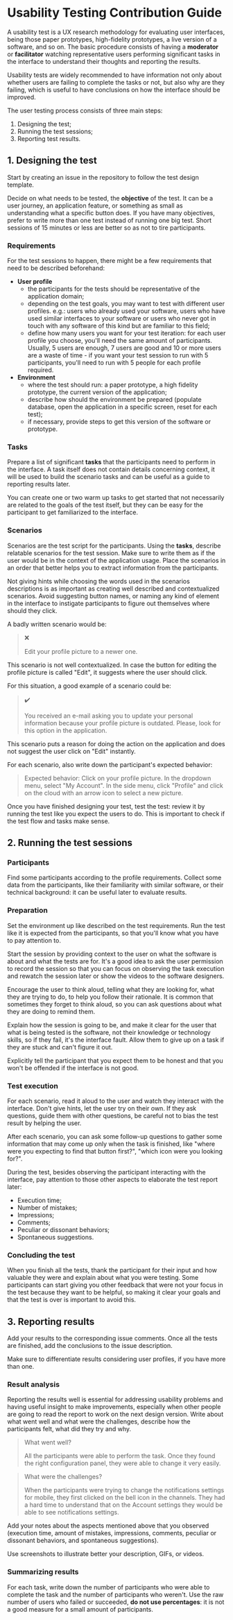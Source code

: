 # Usability Testing Contribution Guide

A usability test is a UX research methodology for evaluating user interfaces, being those paper prototypes, high-fidelity prototypes, a live version of a software, and so on. The basic procedure consists of having a **moderator** or **facilitator** watching representative users performing significant tasks in the interface to understand their thoughts and reporting the results.

Usability tests are widely recommended to have information not only about whether users are failing to complete the tasks or not, but also why are they failing, which is useful to have conclusions on how the interface should be improved.

The user testing process consists of three main steps:

1. Designing the test;
2. Running the test sessions;
3. Reporting test results.

## 1. Designing the test

Start by creating an issue in the repository to follow the test design template.

Decide on what needs to be tested, the **objective** of the test. It can be a user journey, an application feature, or something as small as understanding what a specific button does. If you have many objectives, prefer to write more than one test instead of running one big test. Short sessions of 15 minutes or less are better so as not to tire participants.

### Requirements

For the test sessions to happen, there might be a few requirements that need to be described beforehand:

* **User profile**
    - the participants for the tests should be representative of the application domain;
    - depending on the test goals, you may want to test with different user profiles. e.g.: users who already used your software, users who have used similar interfaces to your software or users who never got in touch with any software of this kind but are familiar to this field;
    - define how many users you want for your test iteration: for each user profile you choose, you'll need the same amount of participants. Usually, 5 users are enough, 7 users are good and 10 or more users are a waste of time - if you want your test session to run with 5 participants, you'll need to run with 5 people for each profile required.
* **Environment**
    - where the test should run: a paper prototype, a high fidelity prototype, the current version of the application;
    - describe how should the environment be prepared (populate database, open the application in a specific screen, reset for each test);
    - if necessary, provide steps to get this version of the software or prototype.

### Tasks

Prepare a list of significant **tasks** that the participants need to perform in the interface. A task itself does not contain details concerning context, it will be used to build the scenario tasks and can be useful as a guide to reporting results later.

You can create one or two warm up tasks to get started that not necessarily are related to the goals of the test itself, but they can be easy for the participant to get familiarized to the interface.

### Scenarios

Scenarios are the test script for the participants. Using the **tasks**, describe relatable scenarios for the test session. Make sure to write them as if the user would be in the context of the application usage. Place the scenarios in an order that better helps you to extract information from the participants.

Not giving hints while choosing the words used in the scenarios descriptions is as important as creating well described and contextualized scenarios. Avoid suggesting button names, or naming any kind of element in the interface to instigate participants to figure out themselves where should they click.

A badly written scenario would be:

> :x:
>
> Edit your profile picture to a newer one.

This scenario is not well contextualized. In case the button for editing the profile picture is called "Edit", it suggests where the user should click.

For this situation, a good example of a scenario could be:

> :heavy_check_mark:
>
> You received an e-mail asking you to update your personal information because your profile picture is outdated. Please, look for this option in the application.

This scenario puts a reason for doing the action on the application and does not suggest the user click on "Edit" instantly.

For each scenario, also write down the participant's expected behavior:

> Expected behavior: Click on your profile picture. In the dropdown menu, select "My Account". In the side menu, click "Profile" and click on the cloud with an arrow icon to select a new picture.

Once you have finished designing your test, test the test: review it by running the test like you expect the users to do. This is important to check if the test flow and tasks make sense.

## 2. Running the test sessions

### Participants

Find some participants according to the profile requirements. Collect some data from the participants, like their familiarity with similar software, or their technical background: it can be useful later to evaluate results.

### Preparation

Set the environment up like described on the test requirements. Run the test like it is expected from the participants, so that you'll know what you have to pay attention to.

Start the session by providing context to the user on what the software is about and what the tests are for. It's a good idea to ask the user permission to record the session so that you can focus on observing the task execution and rewatch the session later or show the videos to the software designers.

Encourage the user to think aloud, telling what they are looking for, what they are trying to do, to help you follow their rationale. It is common that sometimes they forget to think aloud, so you can ask questions about what they are doing to remind them.

Explain how the session is going to be, and make it clear for the user that what is being tested is the software, not their knowledge or technology skills, so if they fail, it's the interface fault. Allow them to give up on a task if they are stuck and can't figure it out.

Explicitly tell the participant that you expect them to be honest and that you won't be offended if the interface is not good.

### Test execution

For each scenario, read it aloud to the user and watch they interact with the interface. Don't give hints, let the user try on their own. If they ask questions, guide them with other questions, be careful not to bias the test result by helping the user.

After each scenario, you can ask some follow-up questions to gather some information that may come up only when the task is finished, like "where were you expecting to find that button first?", "which icon were you looking for?".

During the test, besides observing the participant interacting with the interface, pay attention to those other aspects to elaborate the test report later:
* Execution time;
* Number of mistakes;
* Impressions;
* Comments;
* Peculiar or dissonant behaviors;
* Spontaneous suggestions.

### Concluding the test

When you finish all the tests, thank the participant for their input and how valuable they were and explain about what you were testing. Some participants can start giving you other feedback that were not your focus in the test because they want to be helpful, so making it clear your goals and that the test is over is important to avoid this.

## 3. Reporting results

Add your results to the corresponding issue comments. Once all the tests are finished, add the conclusions to the issue description.

Make sure to differentiate results considering user profiles, if you have more than one.

### Result analysis

Reporting the results well is essential for addressing usability problems and having useful insight to make improvements, especially when other people are going to read the report to work on the next design version. Write about what went well and what were the challenges, describe how the participants felt, what did they try and why.

> What went well?
>
> All the participants were able to perform the task. Once they found the right configuration panel, they were able to change it very easily.

> What were the challenges?
>
> When the participants were trying to change the notifications settings for mobile, they first clicked on the bell icon in the channels. They had a hard time to understand that on the Account settings they would be able to see notifications settings.

Add your notes about the aspects mentioned above that you observed (execution time, amount of mistakes, impressions, comments, peculiar or dissonant behaviors, and spontaneous suggestions).

Use screenshots to illustrate better your description, GIFs, or videos.

### Summarizing results

For each task, write down the number of participants who were able to complete the task and the number of participants who weren't. Use the raw number of users who failed or succeeded, **do not use percentages**: it is not a good measure for a small amount of participants.
